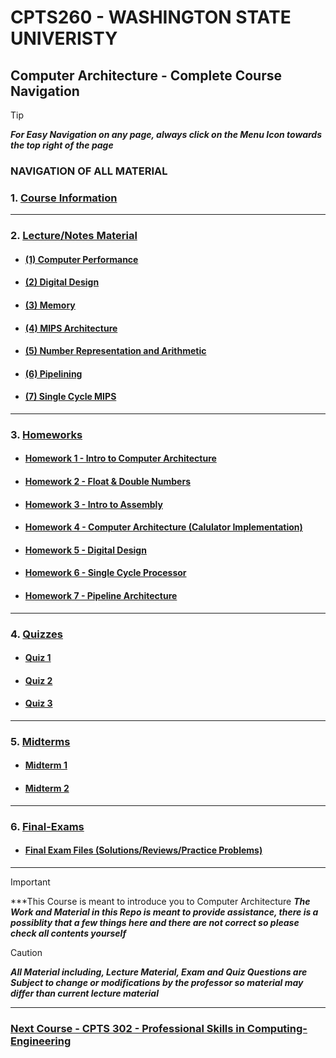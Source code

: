 
# CPTS260 - WASHINGTON STATE UNIVERISTY 
## Computer Architecture - Complete Course Navigation

> [!TIP]
> ***For Easy Navigation on any page, always click on the Menu Icon towards the top right of the page***

### NAVIGATION OF ALL MATERIAL 

### 1. [Course Information](https://github.com/MarkShinozaki/CPTS260-IntroductionToComputerArchitecture/tree/Course-Information)


---

### 2. [Lecture/Notes Material](https://github.com/MarkShinozaki/CPTS260-IntroductionToComputerArchitecture/blob/Lecture-Slides/README.md)

- #### [(1) Computer Performance ](https://github.com/MarkShinozaki/CPTS260-IntroductionToComputerArchitecture/tree/Lecture-Slides/Computer%20Performance) 

- #### [(2) Digital Design](https://github.com/MarkShinozaki/CPTS260-IntroductionToComputerArchitecture/tree/Lecture-Slides/Digital%20Design) 

- #### [(3) Memory](https://github.com/MarkShinozaki/CPTS260-IntroductionToComputerArchitecture/tree/Lecture-Slides/Memory) 

- #### [(4) MIPS Architecture](https://github.com/MarkShinozaki/CPTS260-IntroductionToComputerArchitecture/tree/Lecture-Slides/MIPS) 

- #### [(5) Number Representation and Arithmetic](https://github.com/MarkShinozaki/CPTS260-IntroductionToComputerArchitecture/tree/Lecture-Slides/Number%20Representation%20and%20Arithmetic) 

- #### [(6) Pipelining](https://github.com/MarkShinozaki/CPTS260-IntroductionToComputerArchitecture/tree/Lecture-Slides/Pipelining) 

- #### [(7) Single Cycle MIPS](https://github.com/MarkShinozaki/CPTS260-IntroductionToComputerArchitecture/tree/Lecture-Slides/Single%20Cycle%20MIPS) 

---

### 3. [Homeworks](https://github.com/MarkShinozaki/CPTS260-IntroductionToComputerArchitecture/blob/Homeworks/README.md)

- #### [Homework 1 - Intro to Computer Architecture](https://github.com/MarkShinozaki/CPTS260-IntroductionToComputerArchitecture/blob/Homeworks/Sol1_CptS260_Spring22.pdf)
- #### [Homework 2 - Float & Double Numbers](https://github.com/MarkShinozaki/CPTS260-IntroductionToComputerArchitecture/blob/Homeworks/Sol2_CptS260_Spring2022.pdf)
- #### [Homework 3 - Intro to Assembly](https://github.com/MarkShinozaki/CPTS260-IntroductionToComputerArchitecture/blob/Homeworks/Sol3_CptS260_Spring22.pdf)
- #### [Homework 4 - Computer Architecture (Calulator Implementation)](https://github.com/MarkShinozaki/CPTS260-IntroductionToComputerArchitecture/blob/Homeworks/Sol4_CptS260_Spring2022%20(1).pdf)
- #### [Homework 5 - Digital Design](https://github.com/MarkShinozaki/CPTS260-IntroductionToComputerArchitecture/blob/Homeworks/Sol5_CptS260_Spring2022%20(1).pdf)
- #### [Homework 6 - Single Cycle Processor](https://github.com/MarkShinozaki/CPTS260-IntroductionToComputerArchitecture/blob/Homeworks/Sol6_CptS260_Spring2022%20(1).pdf)
- #### [Homework 7 - Pipeline Architecture](https://github.com/MarkShinozaki/CPTS260-IntroductionToComputerArchitecture/blob/Homeworks/HW7_CptS260_Spring2022%20(1).pdf)



---

### 4. [Quizzes](https://github.com/MarkShinozaki/CPTS260-IntroductionToComputerArchitecture/blob/Quizzes/README.md)

- #### [Quiz 1](https://github.com/MarkShinozaki/CPTS260-IntroductionToComputerArchitecture/blob/Quizzes/CPTS260_Quiz1_solution.pdf) 

- #### [Quiz 2](https://github.com/MarkShinozaki/CPTS260-IntroductionToComputerArchitecture/blob/Quizzes/CPTS260_Quiz2_solutions.pdf) 

- #### [Quiz 3](https://github.com/MarkShinozaki/CPTS260-IntroductionToComputerArchitecture/blob/Quizzes/CPTS260_Quiz3_solutions.pdf)


--- 

### 5. [Midterms](https://github.com/MarkShinozaki/CPTS260-IntroductionToComputerArchitecture/blob/Midterms/README.md)

- #### [Midterm 1](https://github.com/MarkShinozaki/CPTS260-IntroductionToComputerArchitecture/tree/Midterms/Midterm%201) 

- #### [Midterm 2](https://github.com/MarkShinozaki/CPTS260-IntroductionToComputerArchitecture/tree/Midterms/Midterm%202) 


---

### 6. [Final-Exams](https://github.com/MarkShinozaki/CPTS260-IntroductionToComputerArchitecture/blob/Final-Exam/README.md)

- #### [Final Exam Files (Solutions/Reviews/Practice Problems) ](https://github.com/MarkShinozaki/CPTS260-IntroductionToComputerArchitecture/tree/Final-Exam/Finals) 


---

> [!IMPORTANT]
> ***This Course is meant to introduce you to Computer Architecture
> ***The Work and Material in this Repo is meant to provide assistance, there is a possiblity that a few things here and there are not correct so please check all contents yourself***

> [!CAUTION]
> ***All Material including, Lecture Material, Exam and Quiz Questions are Subject to change or modifications by the professor so material may differ than current lecture material***

---

### [Next Course - CPTS 302 - Professional Skills in Computing-Engineering ](https://github.com/MarkShinozaki/CPTS302-ProfessionalSkillsInComputing-Engineering)
